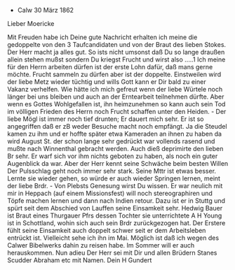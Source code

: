 + Calw 30 März 1862

Lieber Moericke

Mit Freuden habe ich Deine gute Nachricht erhalten ich meine die gedoppelte von den 3 Taufcandidaten und von der Braut des lieben Stokes. Der Herr macht ja alles gut. So ists nicht umsonst daß Du so lange draußen allein stehen mußst sondern Du kriegst Frucht und wirst also .....1 
Ich meine für den Herrn arbeiten dürfen ist der erste Lohn dafür, daß mans gerne möchte. Frucht sammeln zu dürfen aber ist der doppelte. Einstweilen wird der liebe Metz wieder tüchtig und wills Gott kann er Dir bald zu einer Vakanz verhelfen. Wie hätte ich mich gefreut wenn der liebe Würtele noch länger bei uns bleiben und auch an der Erntearbeit teilnehmen dürfte. Aber wenn es Gottes Wohlgefallen ist, ihn heimzunehmen so kann auch sein Tod im völligen Frieden des Herrn noch Frucht schaffen unter den Heiden. - Der liebe Mögl ist immer noch tief drunten; Er dauert mich sehr. Er ist so angegriffen daß er zB weder Besuche macht noch empfängt. Ja die Steudel kamen zu ihm und er hoffte später etwa Kameraden an ihnen zu haben da wird August St. der schon lange sehr gedrückt war vollends rasend und mußte nach Winnenthal gebracht werden. Auch dieß deprimirte den lieben Br sehr. Er warf sich vor ihm nichts geboten zu haben, als noch ein guter Augenblick da war. Aber der Herr kennt seine Schwäche beim besten Willen Der Pulsschlag geht noch immer sehr stark. Seine Mttr ist etwas besser. Lernte sie wieder gehen, so würde er auch wieder Springen lernen, meint der liebe Brdr. - Von Plebsts Genesung wirst Du wissen. Er war neulich mit mir in Heppach (auf einem Missionsfest) will noch stereographiren und Töpfe machen lernen und dann nach Indien retour. Dazu ist er in Stuttg und spürt seit dem Abschied von Lauffen seine Einsamkeit sehr. Hedwig Bauer ist Braut eines Thurgauer Pfrs dessen Tochter sie unterrichtete A H Young ist in Schottland, wohin sich auch sein Brdr zurückgezogen hat. Der Erstere fühlt seine Einsamkeit auch doppelt schwer seit er dem Arbeitsleben entrückt ist. Vielleicht sehe ich ihn im Mai. Möglich ist daß ich wegen des Calwer Bibelwerks dahin zu reisen habe. Im Sommer will er auch herauskommen. Nun adieu Der Herr sei mit Dir und allen Brüdern Stanes Scudder Abraham etc mit Namen. 
 Dein H Gundert
